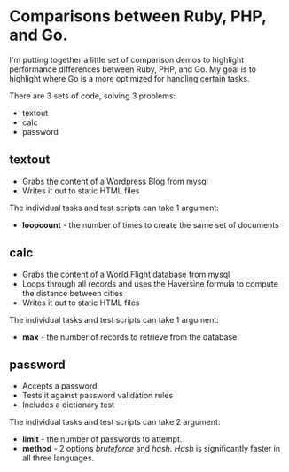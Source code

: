 # Comparisons between Ruby, PHP, and Go.

I'm putting together a little set of comparison demos to highlight performance differences between Ruby, PHP, and Go. My goal is to highlight where Go is a more optimized for handling certain tasks. 

There are 3 sets of code, solving 3 problems:

* textout
* calc
* password

## textout

* Grabs the content of a Wordpress Blog from mysql
* Writes it out to static HTML files

The individual tasks and test scripts can take 1 argument:

* __loopcount__ - the number of times to create the same set of documents 

## calc

* Grabs the content of a World Flight database from mysql
* Loops through all records and uses the Haversine formula to compute the distance between cities
* Writes it out to static HTML files

The individual tasks and test scripts can take 1 argument:

* __max__ - the number of records to retrieve from the database. 

## password

* Accepts a password
* Tests it against password validation rules
* Includes a dictionary test

The individual tasks and test scripts can take 2 argument:

* __limit__ - the number of passwords to attempt.
* __method__ - 2 options *bruteforce* and *hash*. *Hash* is significantly faster in all three languages.  